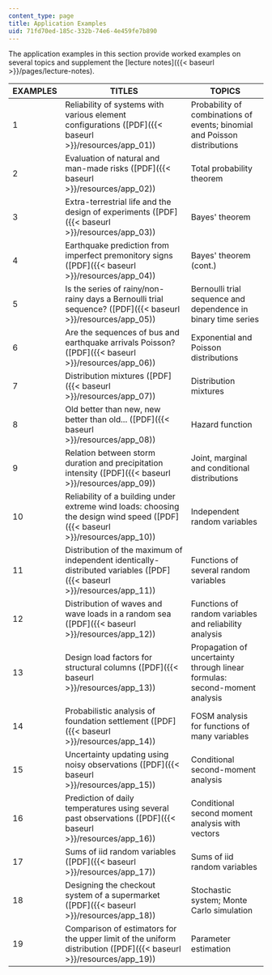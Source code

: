 ```yaml
---
content_type: page
title: Application Examples
uid: 71fd70ed-185c-332b-74e6-4e459fe7b890
---
```


The application examples in this section provide worked examples on several topics and supplement the [lecture notes]({{< baseurl >}}/pages/lecture-notes).

| EXAMPLES | TITLES | TOPICS |
| --- | --- | --- |
| 1 | Reliability of systems with various element configurations ([PDF]({{< baseurl >}}/resources/app_01)) | Probability of combinations of events; binomial and Poisson distributions |
| 2 | Evaluation of natural and man-made risks ([PDF]({{< baseurl >}}/resources/app_02)) | Total probability theorem |
| 3 | Extra-terrestrial life and the design of experiments ([PDF]({{< baseurl >}}/resources/app_03)) | Bayes' theorem |
| 4 | Earthquake prediction from imperfect premonitory signs ([PDF]({{< baseurl >}}/resources/app_04)) | Bayes' theorem (cont.) |
| 5 | Is the series of rainy/non-rainy days a Bernoulli trial sequence? ([PDF]({{< baseurl >}}/resources/app_05)) | Bernoulli trial sequence and dependence in binary time series |
| 6 | Are the sequences of bus and earthquake arrivals Poisson? ([PDF]({{< baseurl >}}/resources/app_06)) | Exponential and Poisson distributions |
| 7 | Distribution mixtures ([PDF]({{< baseurl >}}/resources/app_07)) | Distribution mixtures |
| 8 | Old better than new, new better than old... ([PDF]({{< baseurl >}}/resources/app_08)) | Hazard function |
| 9 | Relation between storm duration and precipitation intensity ([PDF]({{< baseurl >}}/resources/app_09)) | Joint, marginal and conditional distributions |
| 10 | Reliability of a building under extreme wind loads: choosing the design wind speed ([PDF]({{< baseurl >}}/resources/app_10)) | Independent random variables |
| 11 | Distribution of the maximum of independent identically-distributed variables ([PDF]({{< baseurl >}}/resources/app_11)) | Functions of several random variables |
| 12 | Distribution of waves and wave loads in a random sea ([PDF]({{< baseurl >}}/resources/app_12)) | Functions of random variables and reliability analysis |
| 13 | Design load factors for structural columns ([PDF]({{< baseurl >}}/resources/app_13)) | Propagation of uncertainty through linear formulas: second-moment analysis |
| 14 | Probabilistic analysis of foundation settlement ([PDF]({{< baseurl >}}/resources/app_14)) | FOSM analysis for functions of many variables |
| 15 | Uncertainty updating using noisy observations ([PDF]({{< baseurl >}}/resources/app_15)) | Conditional second-moment analysis |
| 16 | Prediction of daily temperatures using several past observations ([PDF]({{< baseurl >}}/resources/app_16)) | Conditional second moment analysis with vectors |
| 17 | Sums of iid random variables ([PDF]({{< baseurl >}}/resources/app_17)) | Sums of iid random variables |
| 18 | Designing the checkout system of a supermarket ([PDF]({{< baseurl >}}/resources/app_18)) | Stochastic system; Monte Carlo simulation |
| 19 | Comparison of estimators for the upper limit of the uniform distribution ([PDF]({{< baseurl >}}/resources/app_19)) | Parameter estimation